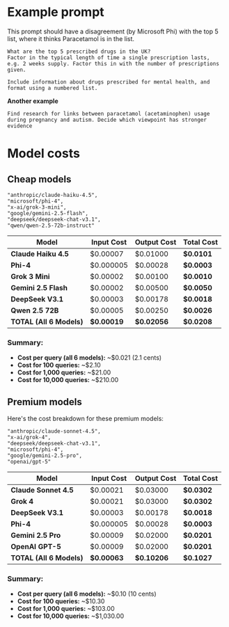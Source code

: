 # Example prompt

This prompt should have a disagreement (by Microsoft Phi) with the top 5 list, where it thinks Paracetamol is in the list.

```
What are the top 5 prescribed drugs in the UK? 
Factor in the typical length of time a single prescription lasts,  
e.g. 2 weeks supply. Factor this in with the number of prescriptions given.

Include information about drugs prescribed for mental health, and format using a numbered list.
```

**Another example**

```
Find research for links between paracetamol (acetaminophen) usage during pregnancy and autism. Decide which viewpoint has stronger evidence
```

# Model costs
## Cheap models

```
"anthropic/claude-haiku-4.5",
"microsoft/phi-4",
"x-ai/grok-3-mini",
"google/gemini-2.5-flash",
"deepseek/deepseek-chat-v3.1",
"qwen/qwen-2.5-72b-instruct"
```  

| Model | Input Cost | Output Cost | Total Cost |
|-------|-----------|-------------|------------|
| **Claude Haiku 4.5** | $0.00007 | $0.01000 | **$0.0101** |
| **Phi-4** | $0.000005 | $0.00028 | **$0.0003** |
| **Grok 3 Mini** | $0.00002 | $0.00100 | **$0.0010** |
| **Gemini 2.5 Flash** | $0.00002 | $0.00500 | **$0.0050** |
| **DeepSeek V3.1** | $0.00003 | $0.00178 | **$0.0018** |
| **Qwen 2.5 72B** | $0.00005 | $0.00250 | **$0.0026** |
| **TOTAL (All 6 Models)** | **$0.00019** | **$0.02056** | **$0.0208** |

### **Summary:**
- **Cost per query (all 6 models):** ~$0.021 (2.1 cents)
- **Cost for 100 queries:** ~$2.10
- **Cost for 1,000 queries:** ~$21.00
- **Cost for 10,000 queries:** ~$210.00

## Premium models

Here's the cost breakdown for these premium models:

```
"anthropic/claude-sonnet-4.5",
"x-ai/grok-4",
"deepseek/deepseek-chat-v3.1",
"microsoft/phi-4",
"google/gemini-2.5-pro",
"openai/gpt-5"
```

| Model | Input Cost | Output Cost | Total Cost |
|-------|-----------|-------------|------------|
| **Claude Sonnet 4.5** | $0.00021 | $0.03000 | **$0.0302** |
| **Grok 4** | $0.00021 | $0.03000 | **$0.0302** |
| **DeepSeek V3.1** | $0.00003 | $0.00178 | **$0.0018** |
| **Phi-4** | $0.000005 | $0.00028 | **$0.0003** |
| **Gemini 2.5 Pro** | $0.00009 | $0.02000 | **$0.0201** |
| **OpenAI GPT-5** | $0.00009 | $0.02000 | **$0.0201** |
| **TOTAL (All 6 Models)** | **$0.00063** | **$0.10206** | **$0.1027** |

### **Summary:**
- **Cost per query (all 6 models):** ~$0.10 (10 cents)
- **Cost for 100 queries:** ~$10.30
- **Cost for 1,000 queries:** ~$103.00
- **Cost for 10,000 queries:** ~$1,030.00
